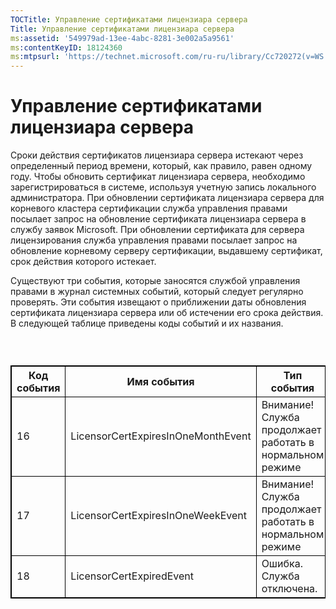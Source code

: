 ```yaml
---
TOCTitle: Управление сертификатами лицензиара сервера
Title: Управление сертификатами лицензиара сервера
ms:assetid: '549979ad-13ee-4abc-8281-3e002a5a9561'
ms:contentKeyID: 18124360
ms:mtpsurl: 'https://technet.microsoft.com/ru-ru/library/Cc720272(v=WS.10)'
---
```


Управление сертификатами лицензиара сервера
===========================================

Сроки действия сертификатов лицензиара сервера истекают через определенный период времени, который, как правило, равен одному году. Чтобы обновить сертификат лицензиара сервера, необходимо зарегистрироваться в системе, используя учетную запись локального администратора. При обновлении сертификата лицензиара сервера для корневого кластера сертификации служба управления правами посылает запрос на обновление сертификата лицензиара сервера в службу заявок Microsoft. При обновлении сертификата для сервера лицензирования служба управления правами посылает запрос на обновление корневому серверу сертификации, выдавшему сертификат, срок действия которого истекает.

Существуют три события, которые заносятся службой управления правами в журнал системных событий, который следует регулярно проверять. Эти события извещают о приближении даты обновления сертификата лицензиара сервера или об истечении его срока действия. В следующей таблице приведены коды событий и их названия.

###  

 
<table style="border:1px solid black;">
<colgroup>
<col width="33%" />
<col width="33%" />
<col width="33%" />
</colgroup>
<thead>
<tr class="header">
<th style="border:1px solid black;" >Код события</th>
<th style="border:1px solid black;" >Имя события</th>
<th style="border:1px solid black;" >Тип события</th>
</tr>
</thead>
<tbody>
<tr class="odd">
<td style="border:1px solid black;">16</td>
<td style="border:1px solid black;">LicensorCertExpiresInOneMonthEvent</td>
<td style="border:1px solid black;">Внимание! Служба продолжает работать в нормальном режиме</td>
</tr>
<tr class="even">
<td style="border:1px solid black;">17</td>
<td style="border:1px solid black;">LicensorCertExpiresInOneWeekEvent</td>
<td style="border:1px solid black;">Внимание! Служба продолжает работать в нормальном режиме</td>
</tr>
<tr class="odd">
<td style="border:1px solid black;">18</td>
<td style="border:1px solid black;">LicensorCertExpiredEvent</td>
<td style="border:1px solid black;">Ошибка. Служба отключена.</td>
</tr>
</tbody>
</table>
